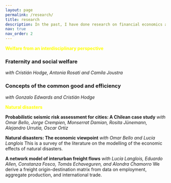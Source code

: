 ```yaml
---
layout: page
permalink: /research/
title: research
description: In the past, I have done research on financial economics and game theory. Recently, I focused on natural disasters and welfare economics.
nav: true
nav_order: 2
---
```


<span style="color:yellow">**Welfare from an interdisciplinary perspective**</span>

### Fraternity and social welfare
_with Cristián Hodge, Antonia Rosati and Camila Joustra_

### Concepts of the common good and efficiency
_with Gonzalo Edwards and Cristián Hodge_

<span style="color:yellow">**Natural disasters**</span>

**Probabilistic seismic risk assessment for cities: A Chilean case study**
_with Omar Bello, Jorge Crempien, Monserrat Damian, Rosita Jünemann, Alejandro Urrutia, Oscar Ortiz_

**Natural disasters: The economic viewpoint** 
_with Omar Bello and Lucía Langlois_
This is a survey of the literature on the modelling of the economic effects of natural disasters.

**A network model of interurban freight flows**
_with Lucía Langlois, Eduardo Allen, Constanza Fosco, Tomás Echaveguren, and Alondra Chamorro_
We derive a freight origin-destination matrix from data on employment, aggregate production, and international trade.


